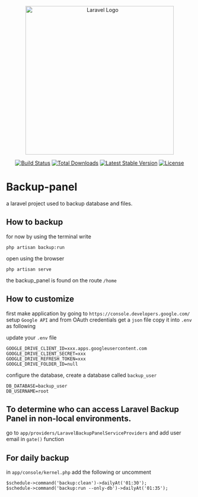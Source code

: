 <p align="center"><a href="https://laravel.com" target="_blank"><img src="https://raw.githubusercontent.com/laravel/art/master/logo-lockup/5%20SVG/2%20CMYK/1%20Full%20Color/laravel-logolockup-cmyk-red.svg" width="400" alt="Laravel Logo"></a></p>

<p align="center">
<a href="https://github.com/laravel/framework/actions"><img src="https://github.com/laravel/framework/workflows/tests/badge.svg" alt="Build Status"></a>
<a href="https://packagist.org/packages/laravel/framework"><img src="https://img.shields.io/packagist/dt/laravel/framework" alt="Total Downloads"></a>
<a href="https://packagist.org/packages/laravel/framework"><img src="https://img.shields.io/packagist/v/laravel/framework" alt="Latest Stable Version"></a>
<a href="https://packagist.org/packages/laravel/framework"><img src="https://img.shields.io/packagist/l/laravel/framework" alt="License"></a>
</p>

# Backup-panel
a laravel project used to backup database and files.

## How to backup
for now by using the terminal write
```laravel
php artisan backup:run
```
open using the browser
```
php artisan serve
```


the backup_panel is found on the route `/home`

## How to customize
first make application by going to `https://console.developers.google.com/` 
setup `Google API` and from OAuth credentials get a `json` file copy it into `.env` as following

update your `.env` file

```
GOOGLE_DRIVE_CLIENT_ID=xxx.apps.googleusercontent.com
GOOGLE_DRIVE_CLIENT_SECRET=xxx
GOOGLE_DRIVE_REFRESH_TOKEN=xxx
GOOGLE_DRIVE_FOLDER_ID=null
```

configure the database, create a database called `backup_user`

```
DB_DATABASE=backup_user
DB_USERNAME=root
```
## To determine who can access Laravel Backup Panel in non-local environments.

go to `app/providers/LaravelBackupPanelServiceProviders` and add user email in `gate()` function

## For daily backup
in `app/console/kernel.php` add the following or uncomment
```
$schedule->command('backup:clean')->dailyAt('01:30');
$schedule->command('backup:run --only-db')->dailyAt('01:35');
```
